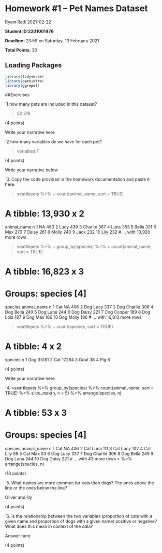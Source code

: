 Homework \#1 – Pet Names Dataset
================
Ryam Radi
2021-02-22

**Student ID:2201001476**

**Deadline:** 23:59 on Saturday, 13 February 2021

**Total Points:** 30

## Loading Packages

``` r
library(tidyverse)
library(openintro)
library(ggrepel)
```

\#\#Exercises

\`1.how many pets are included in this dataset?

> 52.519

(4 points)

Write your narrative here

\`2.how many variables do we have for each pet?

> variables:7

(4 points)

Write your narrative below

\`3. Copy the code provided in the homework documentation and paste it
here.

> seattlepets %&gt;% + count(animal\_name, sort = TRUE)

# A tibble: 13,930 x 2

animal\_name n <chr> <int> 1 NA 483 2 Lucy 439 3 Charlie 387 4 Luna 355
5 Bella 331 6 Max 270 7 Daisy 261 8 Molly 240 9 Jack 232 10 Lily 232 \#
… with 13,920 more rows

> seattlepets %&gt;% + group\_by(species) %&gt;% + count(animal\_name,
> sort = TRUE)

# A tibble: 16,823 x 3

# Groups: species \[4\]

species animal\_name n <chr> <chr> <int> 1 Cat NA 406 2 Dog Lucy 337 3
Dog Charlie 306 4 Dog Bella 249 5 Dog Luna 244 6 Dog Daisy 221 7 Dog
Cooper 189 8 Dog Lola 187 9 Dog Max 186 10 Dog Molly 186 \# … with
16,813 more rows

> seattlepets %&gt;% + count(species, sort = TRUE)

# A tibble: 4 x 2

species n <chr> <int> 1 Dog 35181 2 Cat 17294 3 Goat 38 4 Pig 6

(4 points)

Write your narrative here

\`4. &gt;seattlepets %&gt;% group\_by(species) %&gt;%
count(animal\_name, sort = TRUE) %&gt;% slice\_max(n, n = 5) %&gt;%
arrange(species, n)

# A tibble: 53 x 3

# Groups: species \[4\]

species animal\_name n <chr> <chr> <int> 1 Cat NA 406 2 Cat Luna 111 3
Cat Lucy 102 4 Cat Lily 86 5 Cat Max 83 6 Dog Lucy 337 7 Dog Charlie 306
8 Dog Bella 249 9 Dog Luna 244 10 Dog Daisy 221 \# … with 43 more rows
&gt; %&gt;% arrange(species, n)

(10 points)

\`5. What names are more common for cats than dogs? The ones above the
line or the ones below the line?

Oliver and lily

(4 points)

\`6. Is the relationship between the two variables (proportion of cats
with a given name and proportion of dogs with a given name) positive or
negative? What does this mean in context of the data?

Answer here

(4 points)
